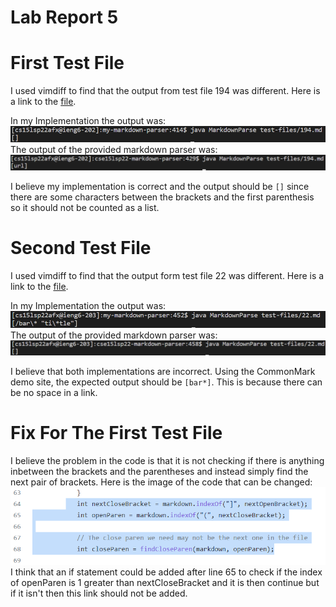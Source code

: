 # Lab Report 5
# First Test File
I used vimdiff to find that the output from test file 194 was different. Here is a link to the [file](https://github.com/Gregory-Chan/markdown-parser/blob/main/test-files/194.md).

In my Implementation the output was:
![image](Lab5_Images\Test_1_my_output.PNG)
The output of the provided markdown parser was:
![image](Lab5_Images\Test_1_other_output.PNG)

I believe my implementation is correct and the output should be `[]` since there are some characters between the brackets and the first parenthesis so it should not be counted as a list.

# Second Test File
I used vimdiff to find that the output form test file 22 was different. Here is a link to the [file](https://github.com/Gregory-Chan/markdown-parser/blob/main/test-files/22.md).

In my Implementation the output was:
![image](Lab5_Images\Test_3_my_output.PNG)
The output of the provided markdown parser was:
![image](Lab5_Images\Test_3_other_output.PNG)

I believe that both implementations are incorrect. Using the CommonMark demo site, the expected output should be `[bar*]`. This is because there can be no space in a link.

# Fix For The First Test File
I believe the problem in the code is that it is not checking if there is anything inbetween the brackets and the parentheses and instead simply find the next pair of brackets.
Here is the image of the code that can be changed:
![image](Lab5_Images\Code.PNG)
I think that an if statement could be added after line 65 to check if the index of openParen is 1 greater than nextCloseBracket and it is then continue but if it isn't then this link should not be added.